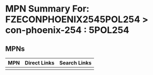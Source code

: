 



# MPN Summary For: FZECONPHOENIX2545POL254 > con-phoenix-254 : 5POL254

## MPNs
  

|MPN|Direct Links|Search Links|
| :--- | :--- | :--- |
||||
